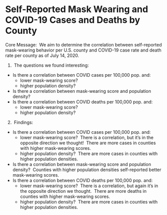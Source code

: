 # Self-Reported Mask Wearing and COVID-19 Cases and Deaths by County

Core Message: &nbsp;We aim to determine the correlation between self-reported mask-wearing behavior per U.S. county and COVID-19 case rate and death rate per county as of July 14, 2020.

1. &nbsp;The questions we found interesting:
  - Is there a correlation between COVID cases per 100,000 pop. and:
    - lower mask-wearing score?
    - higher population density?
  - Is there a correlation between mask-wearing score and population density?
  - Is there a correlation between COVID deaths per 100,000 pop. and:
    - lower mask-wearing score?
    - higher population density?

2. &nbsp;Findings:
  - Is there a correlation between COVID cases per 100,000 pop. and:
    - lower mask-wearing score? &nbsp;There is a correlation, but it’s in the opposite direction we thought! &nbsp;There are more cases in counties with higher mask-wearing scores.
    - higher population density? &nbsp;There are more cases in counties with higher population densities.
  - Is there a correlation between mask-wearing score and population density? &nbsp;Counties with higher population densities self-reported better mask-wearing scores.
  - Is there a correlation between COVID deaths per 100,000 pop. and:
    - lower mask-wearing score? &nbsp;There is a correlation, but again it’s in the opposite direction we thought. &nbsp;There are more deaths in counties with higher mask-wearing scores.
    - higher population density? &nbsp;There are more cases in counties with higher population densities.
